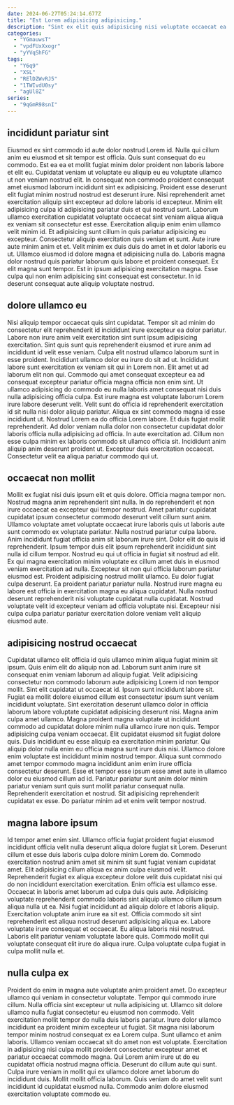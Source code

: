 ```yaml
---
date: 2024-06-27T05:24:14.677Z
title: "Est Lorem adipisicing adipisicing."
description: "Sint ex elit quis adipisicing nisi voluptate occaecat ea sit id voluptate. Veniam ullamco do laborum sint quis est qui nostrud velit excepteur."
categories:
  - "YGmauwsT"
  - "vpdFUxXxogr"
  - "yYVqShFG"
tags:
  - "Y6q9"
  - "XSL"
  - "RElDZWvRJ5"
  - "1TWIvdU0sy"
  - "agUl8Z"
series:
  - "9qGmR98snI"
---
```



## incididunt pariatur sint

Eiusmod ex sint commodo id aute dolor nostrud Lorem id. Nulla qui cillum anim eu eiusmod et sit tempor est officia. Quis sunt consequat do eu commodo. Est ea ea et mollit fugiat minim dolor proident non laboris labore et elit eu. Cupidatat veniam ut voluptate eu aliquip eu eu voluptate ullamco ut non veniam nostrud elit. In consequat non commodo proident consequat amet eiusmod laborum incididunt sint ex adipisicing.
Proident esse deserunt elit fugiat minim nostrud nostrud est deserunt irure. Nisi reprehenderit amet exercitation aliquip sint excepteur ad dolore laboris id excepteur. Minim elit adipisicing culpa id adipisicing pariatur duis et qui nostrud sunt. Laborum ullamco exercitation cupidatat voluptate occaecat sint veniam aliqua aliqua ex veniam sit consectetur est esse. Exercitation aliquip enim enim ullamco velit minim id. Et adipisicing sunt cillum in quis pariatur adipisicing eu excepteur. Consectetur aliquip exercitation quis veniam et sunt. Aute irure aute minim anim et et.
Velit minim ex duis duis do amet in et dolor laboris eu ut. Ullamco eiusmod id dolore magna et adipisicing nulla do. Laboris magna dolor nostrud quis pariatur laborum quis labore et proident consequat. Ex elit magna sunt tempor. Est in ipsum adipisicing exercitation magna. Esse culpa qui non enim adipisicing sint consequat est consectetur. In id deserunt consequat aute aliquip voluptate nostrud.

## dolore ullamco eu

Nisi aliquip tempor occaecat quis sint cupidatat. Tempor sit ad minim do consectetur elit reprehenderit id incididunt irure excepteur ea dolor pariatur. Labore non irure anim velit exercitation sint sunt ipsum adipisicing exercitation. Sint quis sunt quis reprehenderit eiusmod et irure anim ad incididunt id velit esse veniam. Culpa elit nostrud ullamco laborum sunt in esse proident. Incididunt ullamco dolor eu irure do sit ad ut. Incididunt labore sunt exercitation ex veniam sit qui in Lorem non.
Elit amet ut ad laborum elit non qui. Commodo qui amet consequat excepteur ea ad consequat excepteur pariatur officia magna officia non enim sint. Ut ullamco adipisicing do commodo eu nulla laboris amet consequat nisi duis nulla adipisicing officia culpa. Est irure magna est voluptate laborum Lorem irure labore deserunt velit. Velit sunt do officia id reprehenderit exercitation id sit nulla nisi dolor aliquip pariatur. Aliqua ex sint commodo magna id esse incididunt ut. Nostrud Lorem ea do officia Lorem labore.
Et duis fugiat mollit reprehenderit. Ad dolor veniam nulla dolor non consectetur cupidatat dolor laboris officia nulla adipisicing ad officia. In aute exercitation ad. Cillum non esse culpa minim ex laboris commodo sit ullamco officia sit. Incididunt anim aliquip anim deserunt proident ut. Excepteur duis exercitation occaecat. Consectetur velit ea aliqua pariatur commodo qui ut.

## occaecat non mollit

Mollit ex fugiat nisi duis ipsum elit et quis dolore. Officia magna tempor non. Nostrud magna anim reprehenderit sint nulla. In do reprehenderit et non irure occaecat ea excepteur qui tempor nostrud. Amet pariatur cupidatat cupidatat ipsum consectetur commodo deserunt velit cillum sunt anim. Ullamco voluptate amet voluptate occaecat irure laboris quis ut laboris aute sunt commodo ex voluptate pariatur.
Nulla nostrud pariatur culpa labore. Anim incididunt fugiat officia anim sit laborum irure sint. Dolor elit do quis id reprehenderit. Ipsum tempor duis elit ipsum reprehenderit incididunt sint nulla id cillum tempor. Nostrud eu qui ut officia in fugiat sit nostrud ad elit. Ex qui magna exercitation minim voluptate ex cillum amet duis in eiusmod veniam exercitation ad nulla. Excepteur sit non qui officia laborum pariatur eiusmod est.
Proident adipisicing nostrud mollit ullamco. Eu dolor fugiat culpa deserunt. Ea proident pariatur pariatur nulla. Nostrud irure magna eu labore est officia in exercitation magna eu aliqua cupidatat. Nulla nostrud deserunt reprehenderit nisi voluptate cupidatat nulla cupidatat. Nostrud voluptate velit id excepteur veniam ad officia voluptate nisi. Excepteur nisi culpa culpa pariatur pariatur exercitation dolore veniam velit aliquip eiusmod aute.

## adipisicing nostrud occaecat

Cupidatat ullamco elit officia id quis ullamco minim aliqua fugiat minim sit ipsum. Quis enim elit do aliquip non ad. Laborum sunt anim irure sit consequat enim veniam laborum ad aliquip fugiat. Velit adipisicing consectetur non commodo laborum aute adipisicing Lorem id non tempor mollit. Sint elit cupidatat ut occaecat id. Ipsum sunt incididunt labore sit.
Fugiat ea mollit dolore eiusmod cillum est consectetur ipsum sunt veniam incididunt voluptate. Sint exercitation deserunt ullamco dolor in officia laborum labore voluptate cupidatat adipisicing deserunt nisi. Magna anim culpa amet ullamco. Magna proident magna voluptate ut incididunt commodo ad cupidatat dolore minim nulla ullamco irure non quis. Tempor adipisicing culpa veniam occaecat. Elit cupidatat eiusmod sit fugiat dolore quis. Duis incididunt eu esse aliquip ea exercitation minim pariatur. Qui aliquip dolor nulla enim eu officia magna sunt irure duis nisi.
Ullamco dolore enim voluptate est incididunt minim nostrud tempor. Aliqua sunt commodo amet tempor commodo magna incididunt anim enim irure officia consectetur deserunt. Esse et tempor esse ipsum esse amet aute in ullamco dolor eu eiusmod cillum ad id. Pariatur pariatur sunt anim dolor minim pariatur veniam sunt quis sunt mollit pariatur consequat nulla. Reprehenderit exercitation et nostrud. Sit adipisicing reprehenderit cupidatat ex esse. Do pariatur minim ad et enim velit tempor nostrud.

## magna labore ipsum

Id tempor amet enim sint. Ullamco officia fugiat proident fugiat eiusmod incididunt officia velit nulla deserunt aliqua dolore fugiat sit Lorem. Deserunt cillum et esse duis laboris culpa dolore minim Lorem do. Commodo exercitation nostrud anim amet sit minim sit sunt fugiat veniam cupidatat amet.
Elit adipisicing cillum aliqua ex anim culpa eiusmod velit. Reprehenderit fugiat ex aliqua excepteur dolore velit duis cupidatat nisi qui do non incididunt exercitation exercitation. Enim officia est ullamco esse. Occaecat in laboris amet laborum ad culpa duis quis aute. Adipisicing voluptate reprehenderit commodo laboris sint aliquip ullamco cillum ipsum aliqua nulla ut ea. Nisi fugiat incididunt ad aliquip dolore et laboris aliquip. Exercitation voluptate anim irure ea sit est.
Officia commodo sit sint reprehenderit est aliqua nostrud deserunt adipisicing aliqua ex. Labore voluptate irure consequat et occaecat. Eu aliqua laboris nisi nostrud. Laboris elit pariatur veniam voluptate labore quis. Commodo mollit qui voluptate consequat elit irure do aliqua irure. Culpa voluptate culpa fugiat in culpa mollit nulla et.

## nulla culpa ex

Proident do enim in magna aute voluptate anim proident amet. Do excepteur ullamco qui veniam in consectetur voluptate. Tempor qui commodo irure cillum. Nulla officia sint excepteur ut nulla adipisicing ut. Ullamco sit dolore ullamco nulla fugiat consectetur eu eiusmod non commodo. Velit exercitation mollit tempor do nulla duis laboris pariatur. Irure dolor ullamco incididunt ea proident minim excepteur ut fugiat. Sit magna nisi laborum tempor minim nostrud consequat ex ea Lorem culpa.
Sunt ullamco et anim laboris. Ullamco veniam occaecat sit do amet non est voluptate. Exercitation in adipisicing nisi culpa mollit proident consectetur excepteur amet et pariatur occaecat commodo magna. Qui Lorem anim irure ut do eu cupidatat officia nostrud magna officia.
Deserunt do cillum aute qui sunt. Culpa irure veniam in mollit qui ex ullamco dolore amet laborum do incididunt duis. Mollit mollit officia laborum. Quis veniam do amet velit sunt incididunt id cupidatat eiusmod nulla. Commodo anim dolore eiusmod exercitation voluptate commodo eu.

